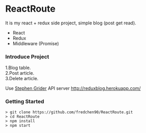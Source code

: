 # ReactRoute

It is my react + redux side project, simple blog (post get read).  
* React
* Redux
* Middleware (Promise)
### Introduce Project

1.Blog table.  
2.Post article.  
3.Delete article.  

Use [Stephen Grider](https://github.com/StephenGrider) API server http://reduxblog.herokuapp.com/

### Getting Started

```
> git clone https://github.com/fredchen90/ReactRoute.git
> cd ReactRoute
> npm install
> npm start
```
